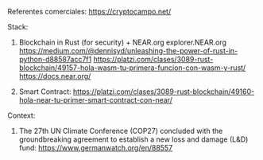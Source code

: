 Referentes comerciales:
https://cryptocampo.net/

Stack:
1) Blockchain in Rust (for security) + NEAR.org explorer.NEAR.org
https://medium.com/@dennisyd/unleashing-the-power-of-rust-in-python-d88587acc7f1
https://platzi.com/clases/3089-rust-blockchain/49157-hola-wasm-tu-primera-funcion-con-wasm-y-rust/
https://docs.near.org/

2) Smart Contract: https://platzi.com/clases/3089-rust-blockchain/49160-hola-near-tu-primer-smart-contract-con-near/

Context:
1) The 27th UN Climate Conference (COP27) concluded with the groundbreaking agreement to establish a new loss and damage (L&D) fund: 
https://www.germanwatch.org/en/88557
